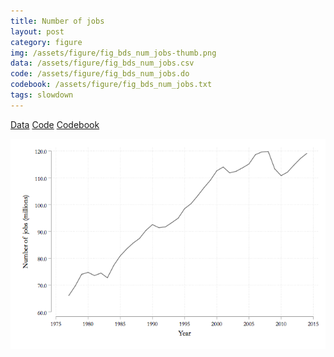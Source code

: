 ```yaml
---
title: Number of jobs
layout: post
category: figure
img: /assets/figure/fig_bds_num_jobs-thumb.png
data: /assets/figure/fig_bds_num_jobs.csv
code: /assets/figure/fig_bds_num_jobs.do
codebook: /assets/figure/fig_bds_num_jobs.txt
tags: slowdown
---
```


[Data](/assets/figure/fig_bds_num_jobs.csv) [Code](/assets/figure/fig_bds_num_jobs.do) [Codebook](/assets/figure/fig_bds_num_jobs.txt)

![Number of jobs](/assets/figure/fig_bds_num_jobs.png)
